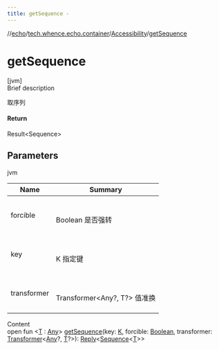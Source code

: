 ```yaml
---
title: getSequence -
---
```

//[echo](../../index.md)/[tech.whence.echo.container](../index.md)/[Accessibility](index.md)/[getSequence](get-sequence.md)



# getSequence  
[jvm]  
Brief description  


取序列



#### Return  


Result<Sequence<T>>



## Parameters  
  
jvm  
  
|  Name|  Summary| 
|---|---|
| forcible| <br><br>Boolean 是否强转<br><br>
| key| <br><br>K 指定键<br><br>
| transformer| <br><br>Transformer<Any?, T?> 值准换<br><br>
  
  
Content  
open fun <[T](get-sequence.md) : [Any](https://kotlinlang.org/api/latest/jvm/stdlib/kotlin/-any/index.html)> [getSequence](get-sequence.md)(key: [K](index.md), forcible: [Boolean](https://kotlinlang.org/api/latest/jvm/stdlib/kotlin/-boolean/index.html), transformer: [Transformer](../../tech.whence.echo.function/-transformer/index.md)<[Any](https://kotlinlang.org/api/latest/jvm/stdlib/kotlin/-any/index.html)?, [T](get-sequence.md)?>): [Reply](../-reply/index.md)<[Sequence](https://kotlinlang.org/api/latest/jvm/stdlib/kotlin.sequences/-sequence/index.html)<[T](get-sequence.md)>>  



